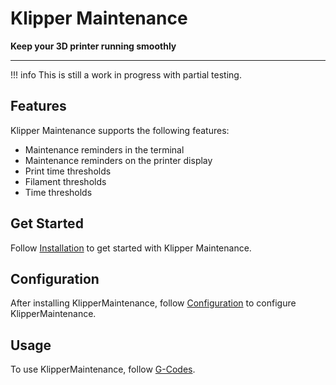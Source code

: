 # Klipper Maintenance

**Keep your 3D printer running smoothly**

---

!!! info
    This is still a work in progress with partial testing.

## Features

Klipper Maintenance supports the following features:

- Maintenance reminders in the terminal
- Maintenance reminders on the printer display
- Print time thresholds
- Filament thresholds
- Time thresholds

## Get Started

Follow [Installation](install.md) to get started with Klipper Maintenance.

## Configuration

After installing KlipperMaintenance, follow [Configuration](config.md) to configure KlipperMaintenance.

## Usage

To use KlipperMaintenance, follow [G-Codes](gcodes.md).